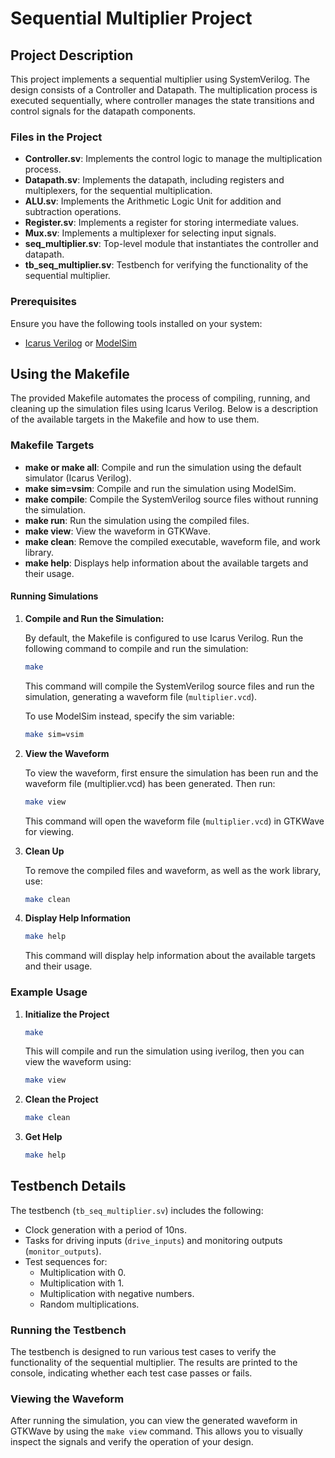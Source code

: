 # Sequential Multiplier Project

## Project Description

This project implements a sequential multiplier using SystemVerilog. The design consists of a Controller and Datapath. The multiplication process is executed sequentially, where controller manages the state transitions and control signals for the datapath components.

### Files in the Project

- **Controller.sv**: Implements the control logic to manage the multiplication process.
- **Datapath.sv**: Implements the datapath, including registers and multiplexers, for the sequential multiplication.
- **ALU.sv**: Implements the Arithmetic Logic Unit for addition and subtraction operations.
- **Register.sv**: Implements a register for storing intermediate values.
- **Mux.sv**: Implements a multiplexer for selecting input signals.
- **seq_multiplier.sv**: Top-level module that instantiates the controller and datapath.
- **tb_seq_multiplier.sv**: Testbench for verifying the functionality of the sequential multiplier.


### Prerequisites

Ensure you have the following tools installed on your system:

- [Icarus Verilog](http://iverilog.org/) or [ModelSim](https://www.mentor.com/products/fpga/modelsim/)

## Using the Makefile

The provided Makefile automates the process of compiling, running, and cleaning up the simulation files using Icarus Verilog. Below is a description of the available targets in the Makefile and how to use them.

### Makefile Targets

- **make or make all**: Compile and run the simulation using the default simulator (Icarus Verilog).
- **make sim=vsim**: Compile and run the simulation using ModelSim.
- **make compile**: Compile the SystemVerilog source files without running the simulation.
- **make run**: Run the simulation using the compiled files.
- **make view**: View the waveform in GTKWave.
- **make clean**: Remove the compiled executable, waveform file, and work library.
- **make help**: Displays help information about the available targets and their usage.

#### Running Simulations

1. **Compile and Run the Simulation:**

   By default, the Makefile is configured to use Icarus Verilog. Run the following command to compile and run the simulation:

   ```bash
   make
   ```
   This command will compile the SystemVerilog source files and run the simulation, generating a waveform file (`multiplier.vcd`).
   
   To use ModelSim instead, specify the sim variable:

    ```bash
    make sim=vsim
    ```
2. **View the Waveform**
    
    To view the waveform, first ensure the simulation has been run and the waveform file (multiplier.vcd) has been generated. Then run:
    ```bash
    make view
    ```
   This command will open the waveform file (`multiplier.vcd`) in GTKWave for viewing.

3. **Clean Up**
    
    To remove the compiled files and waveform, as well as the work library, use:
    ```bash
    make clean
    ```
   
4. **Display Help Information**
    ```bash
    make help
    ```
   This command will display help information about the available targets and their usage.

### Example Usage

1. **Initialize the Project**
    ```bash
    make
    ```
   This will compile and run the simulation using iverilog, then you can view the waveform using:
    ```bash
    make view
    ```

2. **Clean the Project**
    ```bash
    make clean
    ```

3. **Get Help**
    ```bash
    make help
    ```

## Testbench Details

The testbench (`tb_seq_multiplier.sv`) includes the following:

- Clock generation with a period of 10ns.
- Tasks for driving inputs (`drive_inputs`) and monitoring outputs (`monitor_outputs`).
- Test sequences for:
  - Multiplication with 0.
  - Multiplication with 1.
  - Multiplication with negative numbers.
  - Random multiplications.

### Running the Testbench

The testbench is designed to run various test cases to verify the functionality of the sequential multiplier. The results are printed to the console, indicating whether each test case passes or fails.

### Viewing the Waveform

After running the simulation, you can view the generated waveform in GTKWave by using the `make view` command. This allows you to visually inspect the signals and verify the operation of your design.

